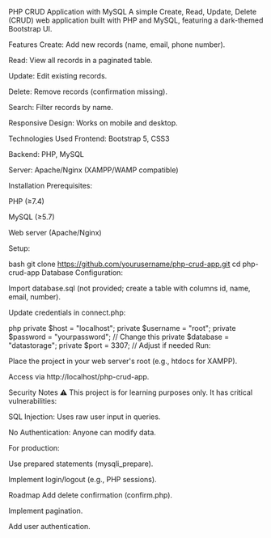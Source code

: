 PHP CRUD Application with MySQL
A simple Create, Read, Update, Delete (CRUD) web application built with PHP and MySQL, featuring a dark-themed Bootstrap UI.

Features
Create: Add new records (name, email, phone number).

Read: View all records in a paginated table.

Update: Edit existing records.

Delete: Remove records (confirmation missing).

Search: Filter records by name.

Responsive Design: Works on mobile and desktop.


Technologies Used
Frontend: Bootstrap 5, CSS3

Backend: PHP, MySQL

Server: Apache/Nginx (XAMPP/WAMP compatible)

Installation
Prerequisites:

PHP (≥7.4)

MySQL (≥5.7)

Web server (Apache/Nginx)

Setup:

bash
git clone https://github.com/yourusername/php-crud-app.git
cd php-crud-app
Database Configuration:

Import database.sql (not provided; create a table with columns id, name, email, number).

Update credentials in connect.php:

php
private $host = "localhost";
private $username = "root";
private $password = "yourpassword";  // Change this
private $database = "datastorage";
private $port = 3307;  // Adjust if needed
Run:

Place the project in your web server's root (e.g., htdocs for XAMPP).

Access via http://localhost/php-crud-app.

Security Notes
⚠️ This project is for learning purposes only. It has critical vulnerabilities:

SQL Injection: Uses raw user input in queries.

No Authentication: Anyone can modify data.

For production:

Use prepared statements (mysqli_prepare).

Implement login/logout (e.g., PHP sessions).

Roadmap
Add delete confirmation (confirm.php).

Implement pagination.

Add user authentication.
